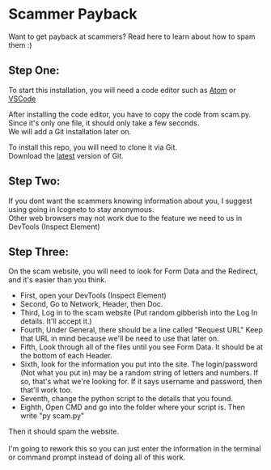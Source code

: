 # Scammer Payback
Want to get payback at scammers? Read here to learn about how to spam them :)

## Step One:
To start this installation, you will need a code editor such as [Atom](https://atom.io/) or [VSCode](https://code.visualstudio.com/)<br>

After installing the code editor, you have to copy the code from scam.py. Since it's only one file, it should only take a few seconds.<br>
We will add a Git installation later on.

To install this repo, you will need to clone it via Git.<br>
Download the [latest](https://git-scm.com/download) version of Git. 

## Step Two:
If you dont want the scammers knowing information about you, I suggest using going in Icogneto to stay anonymous.<br>
Other web browsers may not work due to the feature we need to us in DevTools (Inspect Element)

## Step Three: 
On the scam website, you will need to look for Form Data and the Redirect, and it's easier than you think.<br>
- First, open your DevTools (Inspect Element)<br>
- Second, Go to Network, Header, then Doc.<br>
- Third, Log in to the scam website (Put random gibberish into the Log In details. It'll accept it.)
- Fourth, Under General, there should be a line called "Request URL" Keep that URL in mind because we'll be need to use that later on.
- Fifth, Look through all of the files until you see Form Data. It should be at the bottom of each Header.
- Sixth, look for the information you put into the site. The login/password (Not what you put in) may be a random string of letters and numbers. If so, that's what we're looking for. If it says username and password, then that'll work too.<br>
- Seventh, change the python script to the details that you found.<br>
- Eighth, Open CMD and go into the folder where your script is. Then write "py scam.py"<br>

Then it should spam the website.<br>
<br>
I'm going to rework this so you can just enter the information in the terminal or command prompt instead of doing all of this work.
